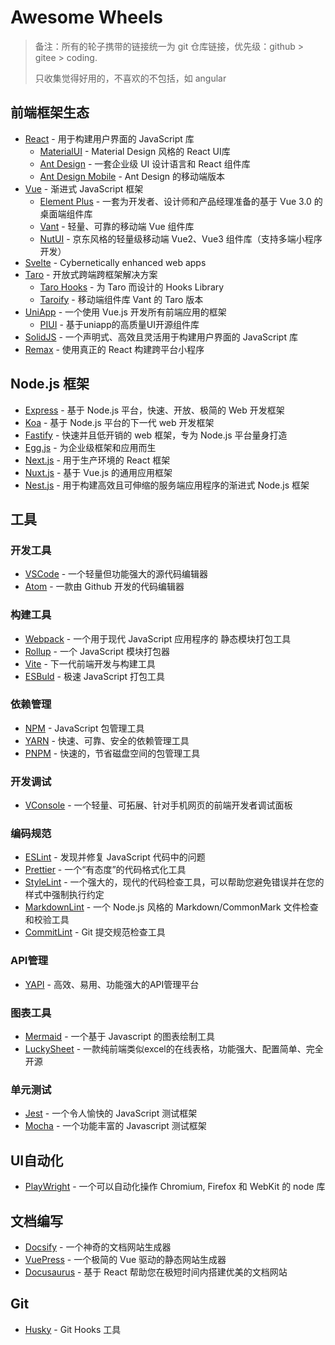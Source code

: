 # Awesome Wheels

> 备注：所有的轮子携带的链接统一为 git 仓库链接，优先级：github > gitee > coding.
> 
> 只收集觉得好用的，不喜欢的不包括，如 angular

## 前端框架生态

- [React](https://github.com/facebook/react) - 用于构建用户界面的 JavaScript 库
  - [MaterialUI](https://github.com/mui-org/material-ui) - Material Design 风格的 React UI库
  - [Ant Design](https://github.com/ant-design/ant-design) - 一套企业级 UI 设计语言和 React 组件库
  - [Ant Design Mobile](https://github.com/ant-design/ant-design-mobile) - Ant Design 的移动端版本
- [Vue](https://github.com/vuejs/vue) - 渐进式 JavaScript 框架
  - [Element Plus](https://github.com/element-plus/element-plus) - 一套为开发者、设计师和产品经理准备的基于 Vue 3.0 的桌面端组件库 
  - [Vant](https://github.com/youzan/vant) - 轻量、可靠的移动端 Vue 组件库
  - [NutUI](https://github.com/jdf2e/nutui) - 京东风格的轻量级移动端 Vue2、Vue3 组件库（支持多端小程序开发）
- [Svelte](https://github.com/sveltejs/svelte) - Cybernetically enhanced web apps
- [Taro](https://github.com/nervjs/taro) - 开放式跨端跨框架解决方案
  - [Taro Hooks](https://github.com/innocces/taro-hooks) - 为 Taro 而设计的 Hooks Library
  - [Taroify](https://github.com/mallfoundry/taroify) - 移动端组件库 Vant 的 Taro 版本
- [UniApp](https://gitee.com/dcloud/uni-app) - 一个使用 Vue.js 开发所有前端应用的框架
  - [PIUI](https://github.com/sadais-org/piui) - 基于uniapp的高质量UI开源组件库
- [SolidJS](https://github.com/solidjs/solid) - 一个声明式、高效且灵活用于构建用户界面的 JavaScript 库
- [Remax](https://github.com/remaxjs/remax) - 使用真正的 React 构建跨平台小程序

## Node.js 框架

- [Express](https://github.com/expressjs/express) - 基于 Node.js 平台，快速、开放、极简的 Web 开发框架
- [Koa](https://github.com/koajs/koa) - 基于 Node.js 平台的下一代 web 开发框架
- [Fastify](https://github.com/fastify/fastify) - 快速并且低开销的 web 框架，专为 Node.js 平台量身打造
- [Egg.js](https://github.com/eggjs/egg) - 为企业级框架和应用而生
- [Next.js](https://github.com/vercel/next.js) - 用于生产环境的 React 框架
- [Nuxt.js](https://github.com/nuxt/nuxt.js) - 基于 Vue.js 的通用应用框架
- [Nest.js](https://github.com/nestjs/nest) - 用于构建高效且可伸缩的服务端应用程序的渐进式 Node.js 框架

## 工具

### 开发工具

- [VSCode](https://github.com/microsoft/vscode) - 一个轻量但功能强大的源代码编辑器
- [Atom](https://github.com/atom/atom) - 一款由 Github 开发的代码编辑器

### 构建工具

- [Webpack](https://github.com/webpack/webpack) - 一个用于现代 JavaScript 应用程序的 静态模块打包工具
- [Rollup](https://github.com/rollup/rollup) - 一个 JavaScript 模块打包器
- [Vite](https://github.com/vitejs/vite) - 下一代前端开发与构建工具
- [ESBuld](https://github.com/evanw/esbuild) - 极速 JavaScript 打包工具

### 依赖管理

- [NPM](https://github.com/npm/cli) - JavaScript 包管理工具
- [YARN](https://github.com/yarnpkg/yarn) - 快速、可靠、安全的依赖管理工具
- [PNPM](https://github.com/pnpm/pnpm) - 快速的，节省磁盘空间的包管理工具

### 开发调试

- [VConsole](https://github.com/Tencent/vConsole) - 一个轻量、可拓展、针对手机网页的前端开发者调试面板

### 编码规范

- [ESLint](https://github.com/eslint/eslint) - 发现并修复 JavaScript 代码中的问题
- [Prettier](https://github.com/prettier/prettier) - 一个“有态度”的代码格式化工具
- [StyleLint](https://github.com/stylelint/stylelint) - 一个强大的，现代的代码检查工具，可以帮助您避免错误并在您的样式中强制执行约定
- [MarkdownLint](https://github.com/DavidAnson/markdownlint) - 一个 Node.js 风格的 Markdown/CommonMark 文件检查和校验工具
- [CommitLint](https://github.com/conventional-changelog/commitlint) - Git 提交规范检查工具

### API管理

- [YAPI](https://github.com/YMFE/yapi) - 高效、易用、功能强大的API管理平台

### 图表工具

- [Mermaid](https://github.com/mermaid-js/mermaid) - 一个基于 Javascript 的图表绘制工具
- [LuckySheet](https://github.com/mengshukeji/Luckysheet) - 一款纯前端类似excel的在线表格，功能强大、配置简单、完全开源

### 单元测试

- [Jest](https://github.com/facebook/jest) - 一个令人愉快的 JavaScript 测试框架
- [Mocha](https://github.com/mochajs/mocha) - 一个功能丰富的 Javascript 测试框架

## UI自动化

- [PlayWright](https://github.com/microsoft/playwright) - 一个可以自动化操作 Chromium, Firefox 和 WebKit 的 node 库

## 文档编写

- [Docsify](https://github.com/docsifyjs/docsify) - 一个神奇的文档网站生成器
- [VuePress](https://github.com/vuejs/vuepress) - 一个极简的 Vue 驱动的静态网站生成器
- [Docusaurus](https://github.com/facebook/docusaurus) - 基于 React 帮助您在极短时间内搭建优美的文档网站

## Git

- [Husky](https://github.com/typicode/husky) - Git Hooks 工具
